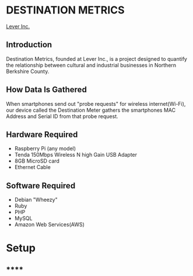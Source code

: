 # **DESTINATION METRICS**

[Lever Inc.](http://www.leverinc.org)

## **Introduction**

Destination Metrics, founded at Lever Inc., is a project designed to quantify
the relationship between cultural and industrial businesses in Northern Berkshire
County.

## **How Data Is Gathered**

When smartphones send out "probe requests" for wireless internet(Wi-Fi), our device
called the Destination Meter gathers the smartphones MAC Address and Serial ID
from that probe request.

## **Hardware Required**
* Raspberry Pi (any model)
* Tenda 150Mbps Wireless N high Gain USB Adapter
* 8GB MicroSD card
* Ethernet Cable

## **Software Required**
* Debian "Wheezy"
* Ruby
* PHP
* MySQL
* Amazon Web Services(AWS)


# **Setup**

## ****
